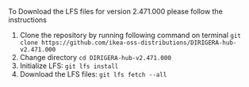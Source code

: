To Download the LFS files for version 2.471.000 please follow the instructions

1. Clone the repository by running following command on terminal `git clone https://github.com/ikea-oss-distributions/DIRIGERA-hub-v2.471.000`
2. Change directory `cd DIRIGERA-hub-v2.471.000`
3. Initialize LFS: `git lfs install`
4. Download the LFS files: `git lfs fetch --all`
